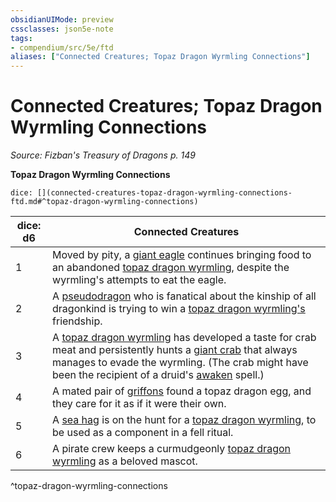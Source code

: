 ```yaml
---
obsidianUIMode: preview
cssclasses: json5e-note
tags:
- compendium/src/5e/ftd
aliases: ["Connected Creatures; Topaz Dragon Wyrmling Connections"]
---
```

# Connected Creatures; Topaz Dragon Wyrmling Connections
*Source: Fizban's Treasury of Dragons p. 149* 

**Topaz Dragon Wyrmling Connections**

`dice: [](connected-creatures-topaz-dragon-wyrmling-connections-ftd.md#^topaz-dragon-wyrmling-connections)`

| dice: d6 | Connected Creatures |
|----------|---------------------|
| 1 | Moved by pity, a [giant eagle](/Systems/5e/bestiary/beast/giant-eagle.md) continues bringing food to an abandoned [topaz dragon wyrmling](/Systems/5e/bestiary/dragon/topaz-dragon-wyrmling-ftd.md), despite the wyrmling's attempts to eat the eagle. |
| 2 | A [pseudodragon](/Systems/5e/bestiary/dragon/pseudodragon.md) who is fanatical about the kinship of all dragonkind is trying to win a [topaz dragon wyrmling's](/Systems/5e/bestiary/dragon/topaz-dragon-wyrmling-ftd.md) friendship. |
| 3 | A [topaz dragon wyrmling](/Systems/5e/bestiary/dragon/topaz-dragon-wyrmling-ftd.md) has developed a taste for crab meat and persistently hunts a [giant crab](/Systems/5e/bestiary/beast/giant-crab.md) that always manages to evade the wyrmling. (The crab might have been the recipient of a druid's [awaken](/Systems/5e/spells/awaken.md) spell.) |
| 4 | A mated pair of [griffons](/Systems/5e/bestiary/monstrosity/griffon.md) found a topaz dragon egg, and they care for it as if it were their own. |
| 5 | A [sea hag](/Systems/5e/bestiary/fey/sea-hag.md) is on the hunt for a [topaz dragon wyrmling](/Systems/5e/bestiary/dragon/topaz-dragon-wyrmling-ftd.md), to be used as a component in a fell ritual. |
| 6 | A pirate crew keeps a curmudgeonly [topaz dragon wyrmling](/Systems/5e/bestiary/dragon/topaz-dragon-wyrmling-ftd.md) as a beloved mascot. |
^topaz-dragon-wyrmling-connections